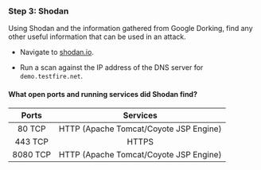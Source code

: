### Step 3: Shodan

Using Shodan and the information gathered from Google Dorking, find any other useful information that can be used in an attack.

- Navigate to [shodan.io](https://www.shodan.io/). 

- Run a scan against the IP address of the DNS server for `demo.testfire.net`. 

#### What open ports and running services did Shodan find? 
|   Ports  |                Services                |
|:--------:|:--------------------------------------:|
|  80 TCP  | HTTP (Apache Tomcat/Coyote JSP Engine) |
|  443 TCP |                  HTTPS                 |
| 8080 TCP | HTTP (Apache Tomcat/Coyote JSP Engine) |

